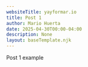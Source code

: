 ```yaml
---
websiteTitle: yayformar.io
title: Post 1
author: Mario Huerta
date: 2025-04-30T00:00-04:00
description: None
layout: baseTemplate.njk
---
```

Post 1 example